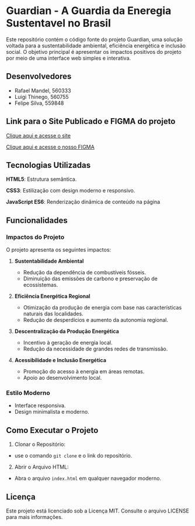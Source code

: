 # Guardian - A Guardia da Eneregia Sustentavel no Brasil

Este repositório contém o código fonte do projeto Guardian, uma solução voltada para a sustentabilidade ambiental, eficiência energética e inclusão social. O objetivo principal é apresentar os impactos positivos do projeto por meio de uma interface web simples e interativa.

## Desenvolvedores

- Rafael Mandel, 560333
- Luigi Thinego, 560755
- Felipe Silva, 559848

## Link para o Site Publicado e FIGMA do projeto

[Clique aqui e acesse o site](https://guardian-ten.vercel.app/)

[Clique aqui e acesse o nosso FIGMA](https://www.figma.com/design/s1CJVREDemVlqvmTYtJjjs/Global-Solution?node-id=0-1&t=RiybPtYo5tk93chh-1)

## Tecnologias Utilizadas

**HTML5**: Estrutura semântica.

**CSS3**: Estilização com design moderno e responsivo.

**JavaScript ES6**: Renderização dinâmica de conteúdo na página

## Funcionalidades

### Impactos do Projeto

O projeto apresenta os seguintes impactos:

1. **Sustentabilidade Ambiental**

    - Redução da dependência de combustíveis fósseis.
    - Diminuição das emissões de carbono e preservação de ecossistemas.

2. **Eficiência Energética Regional**

    - Otimização da produção de energia com base nas características naturais das localidades.
    - Redução de desperdícios e aumento da autonomia regional.

3. **Descentralização da Produção Energética**

    - Incentivo à geração de energia local.
    - Redução da necessidade de grandes redes de transmissão.

4. **Acessibilidade e Inclusão Energética**

    - Promoção do acesso à energia em áreas remotas.
    - Apoio ao desenvolvimento local.

### Estilo Moderno

- Interface responsiva.
- Design minimalista e moderno.

## Como Executar o Projeto

1. Clonar o Repositório:
- use o comando ``git clone`` e o link do repositório.

2. Abrir o Arquivo HTML:
- Abra o arquivo ``index.html`` em qualquer navegador moderno.

## Licença
Este projeto está licenciado sob a Licença MIT. Consulte o arquivo LICENSE para mais informações.